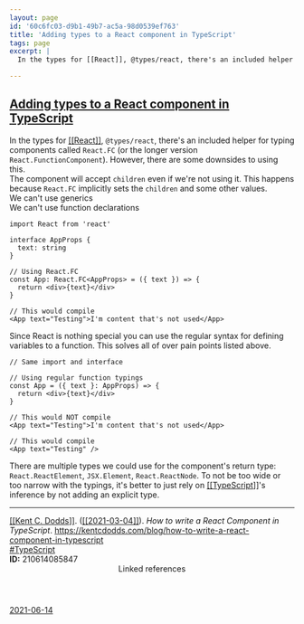 ```yaml
---
layout: page
id: '60c6fc03-d9b1-49b7-ac5a-98d0539ef763'
title: 'Adding types to a React component in TypeScript'
tags: page
excerpt: |
  In the types for [[React]], @types/react, there's an included helper for typing components called React.FC (or the longer version React.FunctionComponent). However, there are some downsides to using this.

---
```

  
<h2 class="text-3xl font-semibold mb-4"><a href="/pages/adding-types-to-a-react-component-in-typescript">Adding types to a React component in TypeScript</a></h2>

<div class="space-y-2">
<div class="element-block ml-0"><div class="flex-1">In the types for <a class="text-teal-400 group" href="/pages/react"><span class="text-gray-500 group-hover:text-teal-500">[[</span>React<span class="text-gray-500 group-hover:text-teal-500">]]</span></a>, <code>@types/react</code>, there's an included helper for typing components called <code>React.FC</code> (or the longer version <code>React.FunctionComponent</code>). However, there are some downsides to using this.</div></div>

<div class="element-block ml-4"><div class="flex-1">The component will accept <code>children</code> even if we're not using it. This happens because <code>React.FC</code> implicitly sets the <code>children</code> and some other values.</div></div>

<div class="element-block ml-4"><div class="flex-1">We can't use generics</div></div>

<div class="element-block ml-4"><div class="flex-1">We can't use function declarations</div></div>



<div class="element-block ml-0"><div class="flex-1">

```tsx
import React from 'react'

interface AppProps {
  text: string
}

// Using React.FC
const App: React.FC<AppProps> = ({ text }) => {
  return <div>{text}</div>
}

// This would compile
<App text="Testing">I'm content that's not used</App>
```

</div></div>

<div class="element-block ml-0"><div class="flex-1">Since React is nothing special you can use the regular syntax for defining variables to a function. This solves all of over pain points listed above.</div></div>

<div class="element-block ml-0"><div class="flex-1">

```tsx
// Same import and interface

// Using regular function typings
const App = ({ text }: AppProps) => {
  return <div>{text}</div>
}

// This would NOT compile
<App text="Testing">I'm content that's not used</App>

// This would compile
<App text="Testing" />
```

</div></div>

<div class="element-block ml-0"><div class="flex-1">There are multiple types we could use for the component's return type: <code>React.ReactElement</code>, <code>JSX.Element</code>, <code>React.ReactNode</code>. To not be too wide or too narrow with the typings, it's better to just rely on <a class="text-teal-400 group" href="/pages/typescript"><span class="text-gray-500 group-hover:text-teal-500">[[</span>TypeScript<span class="text-gray-500 group-hover:text-teal-500">]]</span></a>'s inference by not adding an explicit type.</div></div>

<hr class="border-gray-700 !my-5" />

<div class="element-block ml-0"><div class="flex-1"><a class="text-teal-400 group" href="/pages/kent-c.-dodds"><span class="text-gray-500 group-hover:text-teal-500">[[</span>Kent C. Dodds<span class="text-gray-500 group-hover:text-teal-500">]]</span></a>. (<a class="text-teal-400 group" href="/journals/2021-03-04"><span class="text-gray-500 group-hover:text-teal-500">[[</span>2021-03-04<span class="text-gray-500 group-hover:text-teal-500">]]</span></a>). <em>How to write a React Component in TypeScript</em>. <a class="text-indigo-400" href="https://kentcdodds.com/blog/how-to-write-a-react-component-in-typescript" target="_blank" rel="">https://kentcdodds.com/blog/how-to-write-a-react-component-in-typescript</a></div></div>

<div class="element-block ml-0"><div class="flex-1"><a class="text-gray-400" href="/pages/typescript">#TypeScript</a></div></div>

<div class="element-block ml-0"><div class="flex-1"><strong class="text-rose-400">ID:</strong> 210614085847</div></div>
</div>



<section class="mt-8 space-y-2">
<header class="text-gray-500">Linked references</header>
<a class="block bg-gray-800 p-4 rounded text-teal-400 focus:outline-none focus:ring-2 focus:ring-offset-2 focus:ring-offset-gray-900 focus:ring-teal-400 hover:ring-2 hover:ring-offset-2 hover:ring-offset-gray-900 hover:ring-teal-400" href="/journals/2021-06-14">2021-06-14</a>
  </section>
